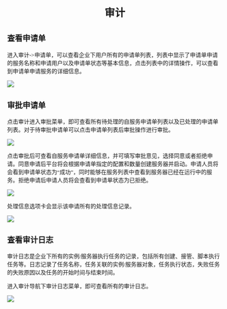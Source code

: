 ## <div align="center" ><font face="微软雅黑" size="5">审计</font></div> ##


## <font face="微软雅黑" size="4">查看申请单</font>
<font face="微软雅黑" size="2">
进入审计->申请单，可以查看企业下用户所有的申请单列表，列表中显示了申请单申请的服务名称和申请用户以及申请单状态等基本信息，点击列表中的详情操作，可以查看到申请单申请服务的详细信息。

![](http://i.imgur.com/IUgKSli.png)


## <font face="微软雅黑" size="4">审批申请单</font>
<font face="微软雅黑" size="2">
点击审计进入审批菜单，即可查看所有待处理的自服务申请单列表以及已处理的申请单列表。对于待审批申请单可以点击申请单列表后审批操作进行审批。

![](http://i.imgur.com/idpiiNk.png)

点击审批后可查看自服务申请单详细信息，并可填写审批意见，选择同意或者拒绝申请。同意申请后平台将会根据申请单指定的配置和数量创建服务器并启动。申请人员将会看到申请单状态为“成功”，同时能够在服务列表中查看到服务器已经在运行中的服务。拒绝申请后申请人员将会查看到申请单状态为已拒绝。

![](http://i.imgur.com/52DAHC2.png)

处理信息选项卡会显示该申请所有的处理信息记录。

![](http://i.imgur.com/81bZMZn.png)

## <font face="微软雅黑" size="4">查看审计日志</font>

审计日志是企业下所有的实例/服务器执行任务的记录，包括所有创建、接管、脚本执行任务等。日志记录了任务名称，任务关联的实例/服务器对象，任务执行状态，失败任务的失败原因以及任务的开始时间与结束时间。

进入审计导航下审计日志菜单，即可查看所有的审计日志。

![](http://i.imgur.com/sqz0TJI.png)











 


